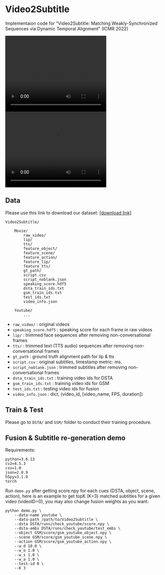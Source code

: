 # Video2Subtitle

Implementaion code for "Video2Subtitle: Matching Weakly-Synchronized Sequences via Dynamic Temporal Alignment" (ICMR 2022)


<video width="320" height="240" controls>
    <source src="https://github.com/rockeyben/Video2Subtitle_code/tree/main/assets/case1_o.m4v" type="video/mp4">
</video>

<video width="320" height="240" controls>
    <source src="https://github.com/rockeyben/Video2Subtitle_code/tree/main/assets/case1_g.m4v" type="video/mp4">
</video>


## Data

Please use this link to download our dataset: [[download link]]()

```
Video2Subtitle/
    
    Movie/
        raw_video/
        lip/
        tts/
        feature_object/
        feature_scene/
        feature_action/
        feature_lip/
        feature_tts/
        gt_path/
        script.csv
        script_noblank.json
        speaking_score.hdf5
        dsta_train_ids.txt
        gsm_train_ids.txt
        test_ids.txt
        video_info.json
        
    Youtube/
        ...
```

- `raw_video/` : original videos
- `speaking_score.hdf5` : speaking score for each frame in raw videos
- `lip/` : trimmed face sequences after removing non-conversational frames
- `tts/` : trimmed text (TTS audio) sequences after removing non-conversational frames
- `gt_path` : ground truth alignment path for lip & tts
- `script.csv` : original subtitles, timestamp metric: ms.
- `script_noblank.json` : trimmed subtitles after removing non-conversational frames
- `dsta_train_ids.txt` : training video ids for DSTA
- `gsm_train_ids.txt` : training video ids for GSM
- `test_ids.txt` : testing video ids for fusion
- `video_info.json` : dict, (video_id, [video_name, FPS, duration])

## Train & Test

Please go to `DSTA/` and `GSM/` folder to conduct their training procedure.

## Fusion & Subtitle re-generation demo

Requirements:
```
python=3.6.13
cv2=4.5.3
csv=1.0
json=2.0.9
h5py=3.1.0
torch
```

Run `demo.py` after getting score.npy for each cues (DSTA, object, scene, action), here is an example to get topK (K=3) matched subtitles for a given video (videoID=0), you may also change fusion weights as you want:

```
python demo.py \
    --data-name youtube \
    --data-path /path/to/Video2Subtitle \
    --dsta DSTA/runs/check_youtube/score.npy \
    --dsta-embs DSTA/runs/check_youtube/test_embs \
    --object GSM/score/gsm_youtube_object.npy \
    --scene GSM/score/gsm_youtube_scene.npy \
    --action GSM/score/gsm_youtube_action.npy \
    --w_d 10.0 \
    --w_o 1.0 \
    --w_s 1.0 \
    --w_a 1.0 \
    --test-id 0 \
    --K 3
``` 
 
